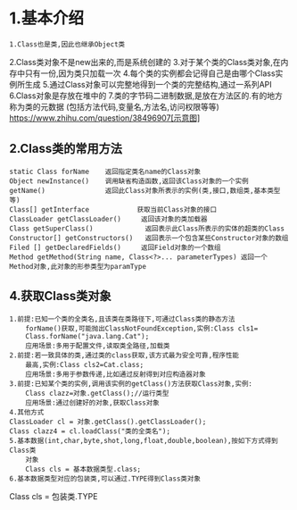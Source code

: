 # 1.基本介绍
    1.Class也是类,因此也继承Object类
2.Class类对象不是new出来的,而是系统创建的
3.对于某个类的Class类对象,在内存中只有一份,因为类只加载一次
4.每个类的实例都会记得自己是由哪个Class实例所生成
5.通过Class对象可以完整地得到一个类的完整结构,通过一系列API
6.Class对象是存放在堆中的
7.类的字节码二进制数据,是放在方法区的.有的地方称为类的元数据
(包括方法代码,变量名,方法名,访问权限等等)
https://www.zhihu.com/question/38496907[示意图]
## 2.Class类的常用方法
    static Class forName    返回指定类名name的Class对象
    Object newInstance()    调用缺省构造函数,返回该Class对象的一个实例
    getName()               返回此Class对象所表示的实例(类,接口,数组类,基本类型等)
    Class[] getInterface            获取当前Class对象的接口
    ClassLoader getClassLoader()     返回该对象的类加载器
    Class getSuperClass()             返回表示此Class所表示的实体的超类的Class
    Constructor[] getConstructors()   返回表示一个包含某些Constructor对象的数组
    Filed [] getDeclaredFields()     返回Field对象的一个数组
    Method getMethod(String name, Class<?>... parameterTypes) 返回一个Method对象,此对象的形参类型为paramType
## 4.获取Class类对象
    1.前提:已知一个类的全类名,且该类在类路径下,可通过Class类的静态方法
        forName()获取,可能抛出ClassNotFoundException,实例:Class cls1=
        Class.forName("java.lang.Cat");
        应用场景:多用于配置文件,读取类全路径,加载类
    2.前提:若一致具体的类,通过类的class获取,该方式最为安全可靠,程序性能
        最高,实例:Class cls2=Cat.class;
        应用场景:多用于参数传递,比如通过反射得到对应构造器对象
    3.前提:已知某个类的实例,调用该实例的getClass()方法获取Class对象,实例:
        Class clazz=对象.getClass();//运行类型
        应用场景:通过创建好的对象,获取Class对象
    4.其他方式
    ClassLoader cl = 对象.getClass().getClassLoader();
    Class clazz4 = cl.loadClass("类的全类名");
    5.基本数据(int,char,byte,shot,long,float,double,boolean),按如下方式得到Class类
        对象
        Class cls = 基本数据类型.class;
    6.基本数据类型对应的包装类,可以通过.TYPE得到Class类对象
Class cls = 包装类.TYPE

